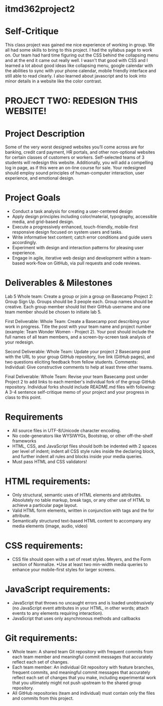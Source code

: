# itmd362project2

# Self-Critique
This class project was gained me nice experience of working in group. We all had some skills to bring to this project. I had the syllabus page to work on. Our team had hard time figuring out the CSS behind the collapsing menu and at the end it came out really well. I wasn't that good with CSS and I learned a lot about good ideas like collapsing menu, google calendar with the abilities to sync with your phone calendar, mobile friendly interface and still able to read clearly. I also learned about javascript and to look into minor details in a website like the color contrast. 

# PROJECT TWO: REDESIGN THIS WEBSITE!

# Project Description
Some of the very worst designed websites you’ll come across are for banking, credit card payment, HR portals, and other non-optional websites for certain classes of customers or workers. Self-selected teams of 3 students will redesign this website. Additionally, you will add a compelling log in page, as if this were an on-line course for sale. Your redesigned should employ sound principles of human-computer interaction, user experience, and emotional design.

# Project Goals
* Conduct a task analysis for creating a user-centered design
* Apply design principles including color/material, typography, accessible media, and grid-based design.
* Execute a progressively enhanced, touch-friendly, mobile-first responsive design focused on system users and tasks.
* Write informative text content; catch error conditions and guide users accordingly.
* Experiment with design and interaction patterns for pleasing user experience.
* Engage in agile, iterative web design and development within a team-based work-flow on GitHub, via pull requests and code reviews.

# Deliverables & Milestones
Lab 5 Whole team: Create a group or join a group on Basecamp Project 2: Group Sign Up. Groups should be 3 people each. Group names should be creative. Each group member should list their GitHub username and one team member should be chosen to initiate lab 5.

First Deliverable: Whole Team: Create a Basecamp post describing your work in progress. Title the post with your team name and project number (example: Team Wonder Women - Project 2). Your post should include the full names of all team members, and a screen-by-screen task analysis of your redesign.

Second Deliverable: Whole Team: Update your project 2 Basecamp post with the URL to your group GitHub repository, live link (GitHub pages), and two questions eliciting feedback from fellow students.
Comments: Individual: Give constructive comments to help at least three other teams.

Final Deliverable: Whole Team: Revise your team Basecamp post under Project 2 to add links to each member's individual fork of the group GitHub repository. Individual forks should include README.md files with following:
A 3-4 sentence self-critique memo of your project and your progress in class to this point.

# Requirements
* All source files in UTF-8/Unicode character encoding.
* No code-generators like WYSIWYGs, Bootstrap, or other off-the-shelf frameworks
* HTML, CSS, and JavaScript files should both be indented with 2 spaces per level of indent; indent all CSS style rules inside the declaring block, and further indent all rules and blocks inside your media queries.
* Must pass HTML and CSS validators!
# HTML requirements:
* Only structural, semantic uses of HTML elements and attributes. Absolutely no table markup, break tags, or any other use of HTML to achieve a particular page layout.
* Valid HTML form elements, written in conjunction with <label> tags and the for attribute.
* Semantically structured text-based HTML content to accompany any media elements (image, audio, video)
# CSS requirements:
* CSS file should open with a set of reset styles. Meyers, and the Form section of Normalize.
*Use at least two min-width media queries to enhance your mobile-first styles for larger screens.
# JavaScript requirements:
* JavaScript that throws no uncaught errors and is loaded unobtrusively (no JavaScript event attributes in your HTML, in other words; attach events to any elements requiring interaction).
* JavaScript that uses only asynchronous methods and callbacks
# Git requirements:
* Whole team: A shared team Git repository with frequent commits from each team member and meaningful commit messages that accurately reflect each set of changes.
* Each team member: An individual Git repository with feature branches, frequent commits, and meaningful commit messages that accurately reflect each set of changes that you make, including experimental work that you ultimately might not push upstream to the shared group repository.
* All GitHub repositories (team and individual) must contain only the files and commits from this project.
